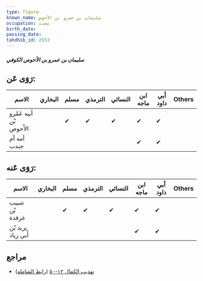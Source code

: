 ```yaml
---
type: figure
known_name: سليمان بن عمرو بن الأحوص
occupation: محدث
birth_date:
passing_date:
tahdhib_id: 2553
---
```

##### سليمان بن عمرو بن الأحوص الكوفي

## رَوَى عَن:
| الاسم                   | البخاري | مسلم | الترمذي | النسائي | ابن ماجه | أبي داود | Others |
| ----------------------- | ------- | ---- | ------- | ------- | -------- | -------- | ------ |
| أبيه عَمْرو بْن الأَحوص |         | ✔    | ✔       | ✔       | ✔        | ✔        |        |
| أمه أم جندب             |         |      |         |         | ✔        | ✔        |        |
## رَوَى عَنه:
| الاسم              | البخاري | مسلم | الترمذي | النسائي | ابن ماجه | أبي داود | Others |
| ------------------ | ------- | ---- | ------- | ------- | -------- | -------- | ------ |
| شبيب بْن غرقدة     |         | ✔    | ✔       | ✔       | ✔        | ✔        |        |
| يزيد بْن أَبي زياد |         |      |         |         | ✔        | ✔        |        |
## مراجع
- [تهذيب الكمال ١٢-٥٠](obsidian://open?vault=Tahdhib-al-Kamal&file=Figures/٢٥٥٣-سليمان%20بن%20عمرو%20بن%20الأحوص%20الكوفي) ([رابط الشاملة](https://shamela.ws/book/3722/5823))